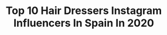 ---
title: Top 10 Hair Dressers Instagram Influencers In Spain In 2020
description: >-
  Find top hair dressers Instagram influencers in Spain in 2020. Most popular hashtags: #hair #hairdressers #teknia #vegan.
platform: Instagram
profiles:
  - username: "beloved_wom"
    fullname: >-
      Zaida Miranda Estabolite
    location: "Spain"
    followers: 29162
    engagement: 235
    commentsToLikes: 0.056717
    id: ck6tpvxl2njqu0j715izxvp49
    verified: false
    hashtags: "#novia, #tiedie, #hairstyle, #fashion"
  - username: "javi_thebarber_"
    fullname: >-
      Javier Chacon Perez
    location: "Spain"
    followers: 310026
    engagement: 111
    commentsToLikes: 0.042492
    id: ck5c7xvif8eht0i11aq679u2r
    verified: false
    hashtags: "#takecareofyourhair, #stylists, #stayhome, #worldnews"
  - username: "lakmehair_official"
    fullname: >-
      Lakmé Hair
    location: "Spain"
    followers: 10383
    engagement: 229
    commentsToLikes: 0.133624
    id: ck55nlfop6gfp0i11yuoeyjqm
    verified: false
    hashtags: "#whitesilver, #redhead, #marketing, #ktherapy"
  - username: "marienbaker"
    fullname: >-
      Dj 🔹M A R I É N  B A K E R 🇪🇸
    location: "Spain"
    followers: 22333
    engagement: 286
    commentsToLikes: 0.077408
    id: ck6ubnml0an1t0j71720p2tgc
    verified: false
    hashtags: "#giannikavanagh, #flattenthecurve, #cuarentena, #valor"
  - username: "desteje"
    fullname: >-
      D E S t e j e
    location: "Spain"
    followers: 26568
    engagement: 425
    commentsToLikes: 0.033093
    id: ck14k7fkjo44g0i1917vqjz8e
    verified: false
    hashtags: "#florecer, #teje, #sweethome, #chal"
  - username: "tetecaballero"
    fullname: >-
      TETÉ CABALLERO
    location: "Spain"
    followers: 16424
    engagement: 240
    commentsToLikes: 0.132057
    id: ck55p9xmta4jw0i111xmqeh0v
    verified: false
    hashtags: "#walklikeus, #home, #yummy, #shoesaddict"
  - username: "almudenaserrano"
    fullname: >-
      Almudena Serrano Gutierrez
    location: "Spain"
    followers: 19281
    engagement: 351
    commentsToLikes: 0.177759
    id: ck15uv6nfonus0i19v26jsn88
    verified: false
    hashtags: "#couture, #lagatazurda, #pamela, #work"
  - username: "samanthaessence"
    fullname: >-
      Sαмαηтнα Sαм
    location: "Spain"
    followers: 28005
    engagement: 266
    commentsToLikes: 0.024398
    id: ck0w39wopsbj60i19nbttijh4
    verified: false
    hashtags: "#sweet, #missyougirls, #freedom, #fashiondesigner"
  - username: "barbaraders"
    fullname: >-
      Barbaraders - Content Creator
    location: "Spain"
    followers: 36626
    engagement: 149
    commentsToLikes: 0.183569
    id: ck0ubmkylexqb0i19fwg46n1w
    verified: false
    hashtags: "#truelove, #dresses, #barcelonaestilo, #spitzlovers"
---